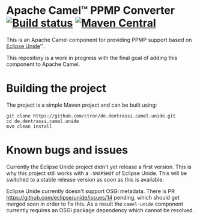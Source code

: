 # Apache Camel™ PPMP Converter [![Build status](https://api.travis-ci.org/ctron/de.dentrassi.camel.unide.svg "Travis Build Status")](https://travis-ci.org/ctron/de.dentrassi.camel.unide) [![Maven Central](https://img.shields.io/maven-central/v/de.dentrassi.camel.unide/camel-unide.svg)](https://search.maven.org/#search|ga|1|g%3A%22de.dentrassi.camel.unide%22%20AND%20a%3A%22camel-unide%22)

This is an Apache Camel component for providing PPMP support based on [Eclipse Unide](https://eclipse.org/unide/ "Eclipse Unide™")™.

This repository is a work in progress with the final goal of adding this component to Apache Camel.

# Building the project

The project is a simple Maven project and can be built using:

    git clone https://github.com/ctron/de.dentrassi.camel.unide.git
    cd de.dentrassi.camel.unide
    mvn clean install

# Known bugs and issues

Currently the Eclipse Unide project didn't yet release a first version. This is why this
project still works with a `-SNAPSHOT` of Eclipse Unide. This will be switched to a stable
release version as soon as this is available.

Eclipse Unide currently doesn't support OSGi metadata. There is PR https://github.com/eclipse/unide/issues/14
pending, which should get merged soon in order to fix this. As a result the `camel-unide` component currently
requires an OSGi package dependency which cannot be resolved.
